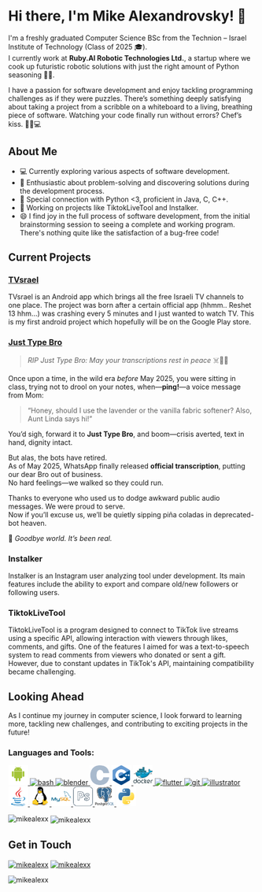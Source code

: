 # Hi there, I'm Mike Alexandrovsky! 👋

I'm a freshly graduated Computer Science BSc from the Technion – Israel Institute of Technology (Class of 2025 🎓).  
I currently work at **Ruby.AI Robotic Technologies Ltd.**, a startup where we cook up futuristic robotic solutions with just the right amount of Python seasoning 🐍🤖.

I have a passion for software development and enjoy tackling programming challenges as if they were puzzles. There’s something deeply satisfying about taking a project from a scribble on a whiteboard to a living, breathing piece of software. Watching your code finally run without errors? Chef’s kiss. 👨‍🍳💻

## About Me

- 💻 Currently exploring various aspects of software development.
- 🧩 Enthusiastic about problem-solving and discovering solutions during the development process.
- 🌟 Special connection with Python <3, proficient in Java, C, C++.
- 🚀 Working on projects like TiktokLiveTool and Instalker.
- 😄 I find joy in the full process of software development, from the initial brainstorming session to seeing a complete and working program. There's nothing quite like the satisfaction of a bug-free code!

## Current Projects

### [TVsrael](https://github.com/mikealexx/TVsrael)
TVsrael is an Android app which brings all the free Israeli TV channels to one place.
The project was born after a certain official app (hhmm.. Reshet 13 hhm...) was crashing every 5 minutes and I just wanted to watch TV.
This is my first android project which hopefully will be on the Google Play store.

### [Just Type Bro](https://github.com/mikealexx/JustTypeBro)

> _RIP Just Type Bro: May your transcriptions rest in peace_ ☠️📱📝

Once upon a time, in the wild era *before* May 2025, you were sitting in class, trying not to drool on your notes, when—**ping!**—a voice message from Mom:  
> “Honey, should I use the lavender or the vanilla fabric softener? Also, Aunt Linda says hi!”

You’d sigh, forward it to **Just Type Bro**, and boom—crisis averted, text in hand, dignity intact.

But alas, the bots have retired.  
As of May 2025, WhatsApp finally released **official transcription**, putting our dear Bro out of business.  
No hard feelings—we walked so they could run.

Thanks to everyone who used us to dodge awkward public audio messages. We were proud to serve.  
Now if you’ll excuse us, we’ll be quietly sipping piña coladas in deprecated-bot heaven.

👋 *Goodbye world. It’s been real.*


### Instalker
Instalker is an Instagram user analyzing tool under development. Its main features include the ability to export and compare old/new followers or following users.

### TiktokLiveTool
TiktokLiveTool is a program designed to connect to TikTok live streams using a specific API, allowing interaction with viewers through likes, comments, and gifts. One of the features I aimed for was a text-to-speech system to read comments from viewers who donated or sent a gift. However, due to constant updates in TikTok's API, maintaining compatibility became challenging.

## Looking Ahead

As I continue my journey in computer science, I look forward to learning more, tackling new challenges, and contributing to exciting projects in the future!

<h3 align="left">Languages and Tools:</h3>
<p align="left"> <a href="https://developer.android.com" target="_blank" rel="noreferrer"> <img src="https://raw.githubusercontent.com/devicons/devicon/master/icons/android/android-original-wordmark.svg" alt="android" width="40" height="40"/> </a> <a href="https://www.gnu.org/software/bash/" target="_blank" rel="noreferrer"> <img src="https://www.vectorlogo.zone/logos/gnu_bash/gnu_bash-icon.svg" alt="bash" width="40" height="40"/> </a> <a href="https://www.blender.org/" target="_blank" rel="noreferrer"> <img src="https://download.blender.org/branding/community/blender_community_badge_white.svg" alt="blender" width="40" height="40"/> </a> <a href="https://www.cprogramming.com/" target="_blank" rel="noreferrer"> <img src="https://raw.githubusercontent.com/devicons/devicon/master/icons/c/c-original.svg" alt="c" width="40" height="40"/> </a> <a href="https://www.w3schools.com/cpp/" target="_blank" rel="noreferrer"> <img src="https://raw.githubusercontent.com/devicons/devicon/master/icons/cplusplus/cplusplus-original.svg" alt="cplusplus" width="40" height="40"/> </a> <a href="https://www.docker.com/" target="_blank" rel="noreferrer"> <img src="https://raw.githubusercontent.com/devicons/devicon/master/icons/docker/docker-original-wordmark.svg" alt="docker" width="40" height="40"/> </a> <a href="https://flutter.dev" target="_blank" rel="noreferrer"> <img src="https://www.vectorlogo.zone/logos/flutterio/flutterio-icon.svg" alt="flutter" width="40" height="40"/> </a> <a href="https://git-scm.com/" target="_blank" rel="noreferrer"> <img src="https://www.vectorlogo.zone/logos/git-scm/git-scm-icon.svg" alt="git" width="40" height="40"/> </a> <a href="https://www.adobe.com/in/products/illustrator.html" target="_blank" rel="noreferrer"> <img src="https://www.vectorlogo.zone/logos/adobe_illustrator/adobe_illustrator-icon.svg" alt="illustrator" width="40" height="40"/> </a> <a href="https://www.java.com" target="_blank" rel="noreferrer"> <img src="https://raw.githubusercontent.com/devicons/devicon/master/icons/java/java-original.svg" alt="java" width="40" height="40"/> </a> <a href="https://www.linux.org/" target="_blank" rel="noreferrer"> <img src="https://raw.githubusercontent.com/devicons/devicon/master/icons/linux/linux-original.svg" alt="linux" width="40" height="40"/> </a> <a href="https://www.mysql.com/" target="_blank" rel="noreferrer"> <img src="https://raw.githubusercontent.com/devicons/devicon/master/icons/mysql/mysql-original-wordmark.svg" alt="mysql" width="40" height="40"/> </a> <a href="https://www.photoshop.com/en" target="_blank" rel="noreferrer"> <img src="https://raw.githubusercontent.com/devicons/devicon/master/icons/photoshop/photoshop-line.svg" alt="photoshop" width="40" height="40"/> </a> <a href="https://www.postgresql.org" target="_blank" rel="noreferrer"> <img src="https://raw.githubusercontent.com/devicons/devicon/master/icons/postgresql/postgresql-original-wordmark.svg" alt="postgresql" width="40" height="40"/> </a> <a href="https://www.python.org" target="_blank" rel="noreferrer"> <img src="https://raw.githubusercontent.com/devicons/devicon/master/icons/python/python-original.svg" alt="python" width="40" height="40"/> </a> </p>

<p><img align="left" src="https://github-readme-stats.vercel.app/api/top-langs?username=mikealexx&show_icons=true&locale=en&layout=compact" alt="mikealexx" /></p>

<p>&nbsp;<img align="center" src="https://github-readme-stats.vercel.app/api?username=mikealexx&show_icons=true&locale=en" alt="mikealexx" /></p>


## Get in Touch

<p align="left">
<a href="https://linkedin.com/in/mikealexx" target="blank"><img align="center" src="https://raw.githubusercontent.com/rahuldkjain/github-profile-readme-generator/master/src/images/icons/Social/linked-in-alt.svg" alt="mikealexx" height="30" width="40" /></a>
<a href="mailto:mikealexx97@gmail.com" target="blank"><img align="center" src="https://upload.wikimedia.org/wikipedia/commons/thumb/7/7e/Gmail_icon_%282020%29.svg/1280px-Gmail_icon_%282020%29.svg.png" alt="mikealexx" height="30" width="40" /></a>
</p>


<p align="left"> <img src="https://komarev.com/ghpvc/?username=mikealexx&label=Profile%20Views&color=0e75b6&style=flat" alt="mikealexx" /> </p>

